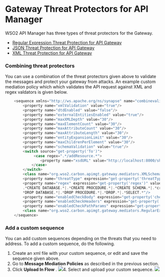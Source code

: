 # Gateway Threat Protectors for API Manager

WSO2 API Manager has three types of threat protectors for the Gateway.

-   [Regular Expression Threat Protection for API Gateway](_Regular_Expression_Threat_Protection_for_API_Gateway_)
-   [JSON Threat Protection for API Gateway](_JSON_Threat_Protection_for_API_Gateway_)
-   [XML Threat Protection for API Gateway](_XML_Threat_Protection_for_API_Gateway_)

### Combining threat protectors

You can use a combination of the threat protectors given above to validate the messages and protect your gateway from attacks. An example custom mediation policy which which validates the API request against XML and regex valdators is given below.

``` java
    <sequence xmlns="http://ws.apache.org/ns/synapse" name="combinevalidator">
        <property name="xmlValidation" value="true"/>
        <property name="dtdEnabled" value="false"/>
        <property name="externalEntitiesEnabled" value="true"/>
        <property name="maxXMLDepth" value="30"/>
        <property name="maxElementCount" value="30"/>
        <property name="maxAttributeCount" value="30"/>
        <property name="maxAttributeLength" value="30"/>
        <property name="entityExpansionLimit" value="30"/>
        <property name="maxChildrenPerElement" value="30"/>
        <property name="schemaValidation" value="true"/>
        <switch source="get-property('To')">
             <case regex=".*/addResource.*">
                <property name="xsdURL" value="http://localhost:8000/shiporder.xsd"/>
            </case>
        </switch>
        <class name="org.wso2.carbon.apimgt.gateway.mediators.XMLSchemaValidator"/>
        <property name="threatType" expression="get-property('threatType')" value="SQL-Injection"/>
        <property name="regex" expression="get-property('regex')" value=".*'.*|.*ALTER.*|.*ALTER TABLE.*|.*ALTER VIEW.*|
        .*CREATE DATABASE.*|.*CREATE PROCEDURE.*|.*CREATE SCHEMA.*|.*create table.*|.*CREATE VIEW.*|.*DELETE.*|.
        *DROP DATABASE.*|.*DROP PROCEDURE.*|.*DROP.*|.*SELECT.*"/>
        <property name="enabledCheckBody" expression="get-property('checkBodyEnable')" value="true"/>
        <property name="enabledCheckHeaders" expression="get-property('enabledCheckHeaders')" value="true"/>
        <property name="enabledCheckPathParams" expression="get-property('enabledCheckPathParams')" value="true"/>
        <class name="org.wso2.carbon.apimgt.gateway.mediators.RegularExpressionProtector"/>
    </sequence>
```

### Add a custom sequence

You can add custom sequences depending on the threats that you need to address. To add a custom sequence, do the following.

1.  Create an xml file with your custom sequence, or edit and save the sequence given above.
2.  Go to **Message Mediation Policies** as described in the previous section.
3.  Click **Upload In Flow** .
    ![](/assets/attachments/103334901/103334902.png)4.  Select and upload your custom sequence.
    ![](/assets/attachments/103334901/103334903.png)


